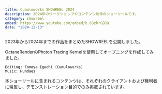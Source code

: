 ```yaml
---
title: Cumuloworks SHOWREEL 2024
description: 2024年のワークショップやコンテンツ制作のショーリールです。
category: showreel
embed: https://www.youtube.com/embed/b_68zkrGBDQ
date: "2024-12-13"
---
```


2023年から2024年までの作品をまとめたSHOWREELを公開しました。

OctaneRenderのPhoton Tracing Kernelを使用してオープニングを作成してみました。

```plaintext
Editing: Tomoya Eguchi (Cumuloworks)
Music: Hundaes
```

<p class="text-xs">本ショーリールに含まれるコンテンツは、それぞれのクライアントおよび権利者に帰属し、デモンストレーション目的でのみ掲載されています。<p>
